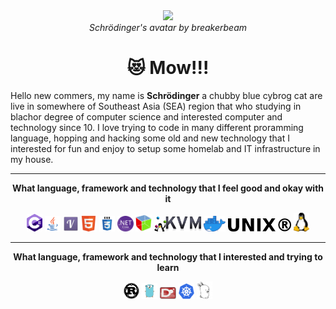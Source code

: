 

<div align="center">
  <img  width = 25% src="https://avatars.githubusercontent.com/u/36249454?v=4"></img><br>
  <i>Schrödinger's avatar by breakerbeam</i>
  <h1>😻 Mow!!!</h1>
</div>

<div>
  <p>
    Hello new commers, my name is <b>Schrödinger</b> a chubby blue cybrog cat are live in somewhere of Southeast Asia (SEA) region that who studying in blachor 
    degree of computer science and interested computer and technology since 10. I love trying to code in many different proramming language, hopping and hacking 
    some old and new technology that I interested for fun and enjoy to setup some homelab and IT infrastructure in my house.
  </p>
  <hr>
</div>


<div align="center">
  <b>What language, framework and technology that I feel good and okay with it</b>
    <p>
      <img width = 5% src="https://raw.githubusercontent.com/catpunk3077/catpunk3077/main/imgs/csharp-logo.png"></img>
      <img width = 5% src="https://raw.githubusercontent.com/catpunk3077/catpunk3077/main/imgs/java-logo.png"></img>
      <img width = 5% src="https://raw.githubusercontent.com/catpunk3077/catpunk3077/main/imgs/vala-logo.png"></img>
      <img width = 5% src="https://raw.githubusercontent.com/catpunk3077/catpunk3077/main/imgs/html5-logo.png"></img>
      <img width = 5% src="https://raw.githubusercontent.com/catpunk3077/catpunk3077/main/imgs/css3-logo.png"></img>
      <img width = 5% src="https://raw.githubusercontent.com/catpunk3077/catpunk3077/main/imgs/dotnet-logo.png"></img>
      <img width = 5% src="https://raw.githubusercontent.com/catpunk3077/catpunk3077/main/imgs/gtkplus-logo.png"></img>
      <img width = 15% src="https://raw.githubusercontent.com/catpunk3077/catpunk3077/main/imgs/kvm-logo.png"></img>
      <img width = 7% src="https://raw.githubusercontent.com/catpunk3077/catpunk3077/main/imgs/docker-logo.png"></img>
      <img width = 20% src="https://raw.githubusercontent.com/catpunk3077/catpunk3077/main/imgs/unix-logo.png"></img>
      <img width = 5% src="https://raw.githubusercontent.com/catpunk3077/catpunk3077/main/imgs/linux-logo.png"></img>
    </p>
  <hr>
</div>

<div align="center">
  <b>What language, framework and technology that I interested and trying to learn</b><br>
    <p>
      <img width = 5% src="https://raw.githubusercontent.com/catpunk3077/catpunk3077/main/imgs/rust-logo.png"></img>
      <img width = 5% src="https://raw.githubusercontent.com/catpunk3077/catpunk3077/main/imgs/golang-logo.png"></img>
      <img width = 5% src="https://raw.githubusercontent.com/catpunk3077/catpunk3077/main/imgs/dlang-logo.png"></img>
      <img width = 5% src="https://raw.githubusercontent.com/catpunk3077/catpunk3077/main/imgs/kuberntes-logo.png"></img>
      <img width = 5% src="https://raw.githubusercontent.com/catpunk3077/catpunk3077/main/imgs/plan9-logo.jpeg"></img>
    </p>
</div>
